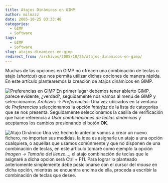 ```yaml
---
title: Atajos Dinámicos en GIMP
author: milmazz
date: 2005-10-25 03:33:48
categories:
  - GIMP
  - Software
tags:
  - GIMP
  - Software
slug: atajos-dinamicos-en-gimp
redirect_from: /archivos/2005/10/25/atajos-dinamicos-en-gimp/
---
```


Muchas de las opciones en GIMP no ofrecen una combinación de teclas o atajo
(_shortcut_) que nos permita utilizar dichas opciones de manera rápida. En este
artículo plantearemos la creación de atajos dinámicos en GIMP.

![Preferencias en
GIMP](/images/2005-10-25-atajos-dinamicos-en-gimp/PreferenciasGIMP.png) En
primer lugar debemos tener abierto GIMP, parece evidente, ¿verdad?, seguidamente
nos vamos al menú de GIMP y seleccionamos _Archivos -> Preferencias_. Una vez
ubicados en la ventana de _Preferencias_ seleccionamos la opción _Interfaz_ de
la lista de categorías que se nos presenta. Seguidamente seleccionamos la
casilla de verificación que hace referencia a _Usar combinaciones de teclas
dinámicas_ y aceptamos los cambios presionando el botón **OK**.

![Atajo
Dinámico](/images/2005-10-25-atajos-dinamicos-en-gimp/EjemploAtajosDinamicos.png)
Una vez hecho lo anterior vamos a crear un nuevo fichero, no importan sus
medidas, la idea es asignarle un atajo a una opción cualquiera, o aquellas que
usamos comúnmente y que no disponen de una combinación de teclas, en este
artículo tomaré como ejemplo la opción _Imagen -> Tamaño del lienzo..._, el
atajo combinación de teclas que le asignaré a dicha opcion será Ctrl + F11. Para
lograr lo planteado anteriomente simplemente debe posicionarse con el cursor del
_mouse_ en dicha opción, mientrás se encuentra encima de ella, proceda a
escribir la combinación de teclas que desee.
